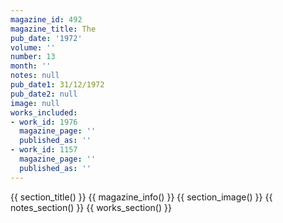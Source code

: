```yaml
---
magazine_id: 492
magazine_title: The
pub_date: '1972'
volume: ''
number: 13
month: ''
notes: null
pub_date1: 31/12/1972
pub_date2: null
image: null
works_included:
- work_id: 1976
  magazine_page: ''
  published_as: ''
- work_id: 1157
  magazine_page: ''
  published_as: ''
---
```


{{ section_title() }}
{{ magazine_info() }}
{{ section_image() }}
{{ notes_section() }}
{{ works_section() }}
